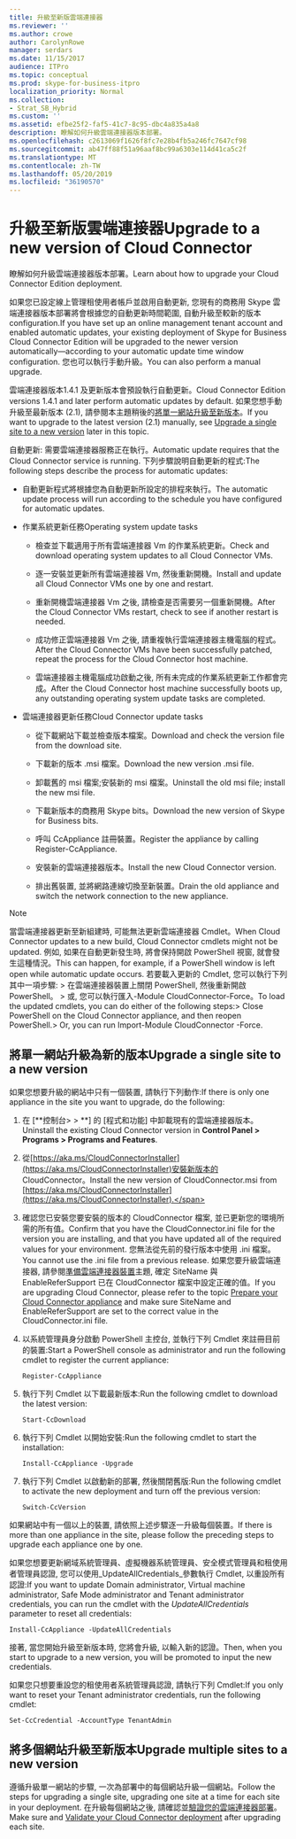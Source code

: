 ```yaml
---
title: 升級至新版雲端連接器
ms.reviewer: ''
ms.author: crowe
author: CarolynRowe
manager: serdars
ms.date: 11/15/2017
audience: ITPro
ms.topic: conceptual
ms.prod: skype-for-business-itpro
localization_priority: Normal
ms.collection:
- Strat_SB_Hybrid
ms.custom: ''
ms.assetid: efbe25f2-faf5-41c7-8c95-dbc4a835a4a8
description: 瞭解如何升級雲端連接器版本部署。
ms.openlocfilehash: c2613069f1626f8fc7e28b4fb5a246fc7647cf98
ms.sourcegitcommit: ab47ff88f51a96aaf8bc99a6303e114d41ca5c2f
ms.translationtype: MT
ms.contentlocale: zh-TW
ms.lasthandoff: 05/20/2019
ms.locfileid: "36190570"
---
```

# <a name="upgrade-to-a-new-version-of-cloud-connector"></a><span data-ttu-id="6e5cd-103">升級至新版雲端連接器</span><span class="sxs-lookup"><span data-stu-id="6e5cd-103">Upgrade to a new version of Cloud Connector</span></span>
 
<span data-ttu-id="6e5cd-104">瞭解如何升級雲端連接器版本部署。</span><span class="sxs-lookup"><span data-stu-id="6e5cd-104">Learn about how to upgrade your Cloud Connector Edition deployment.</span></span>
  
<span data-ttu-id="6e5cd-105">如果您已設定線上管理租使用者帳戶並啟用自動更新, 您現有的商務用 Skype 雲端連接器版本部署將會根據您的自動更新時間範圍, 自動升級至較新的版本configuration.</span><span class="sxs-lookup"><span data-stu-id="6e5cd-105">If you have set up an online management tenant account and enabled automatic updates, your existing deployment of Skype for Business Cloud Connector Edition will be upgraded to the newer version automatically—according to your automatic update time window configuration.</span></span> <span data-ttu-id="6e5cd-106">您也可以執行手動升級。</span><span class="sxs-lookup"><span data-stu-id="6e5cd-106">You can also perform a manual upgrade.</span></span> 
  
<span data-ttu-id="6e5cd-107">雲端連接器版本1.4.1 及更新版本會預設執行自動更新。</span><span class="sxs-lookup"><span data-stu-id="6e5cd-107">Cloud Connector Edition versions 1.4.1 and later perform automatic updates by default.</span></span> <span data-ttu-id="6e5cd-108">如果您想手動升級至最新版本 (2.1), 請參閱本主題稍後的[將單一網站升級至新版本](upgrade-to-a-new-version-of-cloud-connector.md#BKMK_Upgrade)。</span><span class="sxs-lookup"><span data-stu-id="6e5cd-108">If you want to upgrade to the latest version (2.1) manually, see [Upgrade a single site to a new version](upgrade-to-a-new-version-of-cloud-connector.md#BKMK_Upgrade) later in this topic.</span></span>
  
<span data-ttu-id="6e5cd-109">自動更新: 需要雲端連接器服務正在執行。</span><span class="sxs-lookup"><span data-stu-id="6e5cd-109">Automatic update requires that the Cloud Connector service is running.</span></span> <span data-ttu-id="6e5cd-110">下列步驟說明自動更新的程式:</span><span class="sxs-lookup"><span data-stu-id="6e5cd-110">The following steps describe the process for automatic updates:</span></span>
  
- <span data-ttu-id="6e5cd-111">自動更新程式將根據您為自動更新所設定的排程來執行。</span><span class="sxs-lookup"><span data-stu-id="6e5cd-111">The automatic update process will run according to the schedule you have configured for automatic updates.</span></span>
    
- <span data-ttu-id="6e5cd-112">作業系統更新任務</span><span class="sxs-lookup"><span data-stu-id="6e5cd-112">Operating system update tasks</span></span>
    
  - <span data-ttu-id="6e5cd-113">檢查並下載適用于所有雲端連接器 Vm 的作業系統更新。</span><span class="sxs-lookup"><span data-stu-id="6e5cd-113">Check and download operating system updates to all Cloud Connector VMs.</span></span> 
    
  - <span data-ttu-id="6e5cd-114">逐一安裝並更新所有雲端連接器 Vm, 然後重新開機。</span><span class="sxs-lookup"><span data-stu-id="6e5cd-114">Install and update all Cloud Connector VMs one by one and restart.</span></span>
    
  - <span data-ttu-id="6e5cd-115">重新開機雲端連接器 Vm 之後, 請檢查是否需要另一個重新開機。</span><span class="sxs-lookup"><span data-stu-id="6e5cd-115">After the Cloud Connector VMs restart, check to see if another restart is needed.</span></span>
    
  - <span data-ttu-id="6e5cd-116">成功修正雲端連接器 Vm 之後, 請重複執行雲端連接器主機電腦的程式。</span><span class="sxs-lookup"><span data-stu-id="6e5cd-116">After the Cloud Connector VMs have been successfully patched, repeat the process for the Cloud Connector host machine.</span></span>
    
  - <span data-ttu-id="6e5cd-117">雲端連接器主機電腦成功啟動之後, 所有未完成的作業系統更新工作都會完成。</span><span class="sxs-lookup"><span data-stu-id="6e5cd-117">After the Cloud Connector host machine successfully boots up, any outstanding operating system update tasks are completed.</span></span>
    
- <span data-ttu-id="6e5cd-118">雲端連接器更新任務</span><span class="sxs-lookup"><span data-stu-id="6e5cd-118">Cloud Connector update tasks</span></span>
    
  - <span data-ttu-id="6e5cd-119">從下載網站下載並檢查版本檔案。</span><span class="sxs-lookup"><span data-stu-id="6e5cd-119">Download and check the version file from the download site.</span></span>
    
  - <span data-ttu-id="6e5cd-120">下載新的版本 .msi 檔案。</span><span class="sxs-lookup"><span data-stu-id="6e5cd-120">Download the new version .msi file.</span></span> 
    
  - <span data-ttu-id="6e5cd-121">卸載舊的 msi 檔案;安裝新的 msi 檔案。</span><span class="sxs-lookup"><span data-stu-id="6e5cd-121">Uninstall the old msi file; install the new msi file.</span></span>
    
  - <span data-ttu-id="6e5cd-122">下載新版本的商務用 Skype bits。</span><span class="sxs-lookup"><span data-stu-id="6e5cd-122">Download the new version of Skype for Business bits.</span></span>
    
  - <span data-ttu-id="6e5cd-123">呼叫 CcAppliance 註冊裝置。</span><span class="sxs-lookup"><span data-stu-id="6e5cd-123">Register the appliance by calling Register-CcAppliance.</span></span>
    
  - <span data-ttu-id="6e5cd-124">安裝新的雲端連接器版本。</span><span class="sxs-lookup"><span data-stu-id="6e5cd-124">Install the new Cloud Connector version.</span></span>
    
  - <span data-ttu-id="6e5cd-125">排出舊裝置, 並將網路連線切換至新裝置。</span><span class="sxs-lookup"><span data-stu-id="6e5cd-125">Drain the old appliance and switch the network connection to the new appliance.</span></span>
    
> [!NOTE]
>  <span data-ttu-id="6e5cd-126">當雲端連接器更新至新組建時, 可能無法更新雲端連接器 Cmdlet。</span><span class="sxs-lookup"><span data-stu-id="6e5cd-126">When Cloud Connector updates to a new build, Cloud Connector cmdlets might not be updated.</span></span> <span data-ttu-id="6e5cd-127">例如, 如果在自動更新發生時, 將會保持開啟 PowerShell 視窗, 就會發生這種情況。</span><span class="sxs-lookup"><span data-stu-id="6e5cd-127">This can happen, for example, if a PowerShell window is left open while automatic update occurs.</span></span> <span data-ttu-id="6e5cd-128">若要載入更新的 Cmdlet, 您可以執行下列其中一項步驟: > 在雲端連接器裝置上關閉 PowerShell, 然後重新開啟 PowerShell。 > 或, 您可以執行匯入-Module CloudConnector-Force。</span><span class="sxs-lookup"><span data-stu-id="6e5cd-128">To load the updated cmdlets, you can do either of the following steps:>  Close PowerShell on the Cloud Connector appliance, and then reopen PowerShell.>  Or, you can run Import-Module CloudConnector -Force.</span></span>
  
## <a name="upgrade-a-single-site-to-a-new-version"></a><span data-ttu-id="6e5cd-129">將單一網站升級為新的版本</span><span class="sxs-lookup"><span data-stu-id="6e5cd-129">Upgrade a single site to a new version</span></span>
<span data-ttu-id="6e5cd-130"><a name="BKMK_Upgrade"> </a></span><span class="sxs-lookup"><span data-stu-id="6e5cd-130"></span></span>

<span data-ttu-id="6e5cd-131">如果您想要升級的網站中只有一個裝置, 請執行下列動作:</span><span class="sxs-lookup"><span data-stu-id="6e5cd-131">If there is only one appliance in the site you want to upgrade, do the following:</span></span>
  
1. <span data-ttu-id="6e5cd-132">在 [\*\*控制台\> \> \*\*] 的 [程式和功能] 中卸載現有的雲端連接器版本。</span><span class="sxs-lookup"><span data-stu-id="6e5cd-132">Uninstall the existing Cloud Connector version in **Control Panel \> Programs \> Programs and Features**.</span></span>
    
2. <span data-ttu-id="6e5cd-133">從[https://aka.ms/CloudConnectorInstaller](https://aka.ms/CloudConnectorInstaller)安裝新版本的 CloudConnector。</span><span class="sxs-lookup"><span data-stu-id="6e5cd-133">Install the new version of CloudConnector.msi from [https://aka.ms/CloudConnectorInstaller](https://aka.ms/CloudConnectorInstaller).</span></span>
    
3. <span data-ttu-id="6e5cd-134">確認您已安裝您要安裝的版本的 CloudConnector 檔案, 並已更新您的環境所需的所有值。</span><span class="sxs-lookup"><span data-stu-id="6e5cd-134">Confirm that you have the CloudConnector.ini file for the version you are installing, and that you have updated all of the required values for your environment.</span></span> <span data-ttu-id="6e5cd-135">您無法從先前的發行版本中使用 .ini 檔案。</span><span class="sxs-lookup"><span data-stu-id="6e5cd-135">You cannot use the .ini file from a previous release.</span></span> <span data-ttu-id="6e5cd-136">如果您要升級雲端連接器, 請參閱[準備雲端連接器裝置](prepare-your-cloud-connector-appliance.md)主題, 確定 SiteName 與 EnableReferSupport 已在 CloudConnector 檔案中設定正確的值。</span><span class="sxs-lookup"><span data-stu-id="6e5cd-136">If you are upgrading Cloud Connector, please refer to the topic [Prepare your Cloud Connector appliance](prepare-your-cloud-connector-appliance.md) and make sure SiteName and EnableReferSupport are set to the correct value in the CloudConnector.ini file.</span></span>
    
4. <span data-ttu-id="6e5cd-137">以系統管理員身分啟動 PowerShell 主控台, 並執行下列 Cmdlet 來註冊目前的裝置:</span><span class="sxs-lookup"><span data-stu-id="6e5cd-137">Start a PowerShell console as administrator and run the following cmdlet to register the current appliance:</span></span>
    
   ```
   Register-CcAppliance
   ```

5. <span data-ttu-id="6e5cd-138">執行下列 Cmdlet 以下載最新版本:</span><span class="sxs-lookup"><span data-stu-id="6e5cd-138">Run the following cmdlet to download the latest version:</span></span>
    
   ```
   Start-CcDownload
   ```

6. <span data-ttu-id="6e5cd-139">執行下列 Cmdlet 以開始安裝:</span><span class="sxs-lookup"><span data-stu-id="6e5cd-139">Run the following cmdlet to start the installation:</span></span> 
    
   ```
   Install-CcAppliance -Upgrade
   ```

7. <span data-ttu-id="6e5cd-140">執行下列 Cmdlet 以啟動新的部署, 然後關閉舊版:</span><span class="sxs-lookup"><span data-stu-id="6e5cd-140">Run the following cmdlet to activate the new deployment and turn off the previous version:</span></span>
    
   ```
   Switch-CcVersion
   ```

<span data-ttu-id="6e5cd-141">如果網站中有一個以上的裝置, 請依照上述步驟逐一升級每個裝置。</span><span class="sxs-lookup"><span data-stu-id="6e5cd-141">If there is more than one appliance in the site, please follow the preceding steps to upgrade each appliance one by one.</span></span>
  
<span data-ttu-id="6e5cd-142">如果您想要更新網域系統管理員、虛擬機器系統管理員、安全模式管理員和租使用者管理員認證, 您可以使用_UpdateAllCredentials_參數執行 Cmdlet, 以重設所有認證:</span><span class="sxs-lookup"><span data-stu-id="6e5cd-142">If you want to update Domain administrator, Virtual machine administrator, Safe Mode administrator and Tenant administrator credentials, you can run the cmdlet with the  _UpdateAllCredentials_ parameter to reset all credentials:</span></span>
  
```
Install-CcAppliance -UpdateAllCredentials
```

<span data-ttu-id="6e5cd-143">接著, 當您開始升級至新版本時, 您將會升級, 以輸入新的認證。</span><span class="sxs-lookup"><span data-stu-id="6e5cd-143">Then, when you start to upgrade to a new version, you will be promoted to input the new credentials.</span></span> 
  
<span data-ttu-id="6e5cd-144">如果您只想要重設您的租使用者系統管理員認證, 請執行下列 Cmdlet:</span><span class="sxs-lookup"><span data-stu-id="6e5cd-144">If you only want to reset your Tenant administrator credentials, run the following cmdlet:</span></span>
  
```
Set-CcCredential -AccountType TenantAdmin
```

## <a name="upgrade-multiple-sites-to-a-new-version"></a><span data-ttu-id="6e5cd-145">將多個網站升級至新版本</span><span class="sxs-lookup"><span data-stu-id="6e5cd-145">Upgrade multiple sites to a new version</span></span>
<span data-ttu-id="6e5cd-146"><a name="BKMK_Upgrade"> </a></span><span class="sxs-lookup"><span data-stu-id="6e5cd-146"></span></span>

<span data-ttu-id="6e5cd-147">遵循升級單一網站的步驟, 一次為部署中的每個網站升級一個網站。</span><span class="sxs-lookup"><span data-stu-id="6e5cd-147">Follow the steps for upgrading a single site, upgrading one site at a time for each site in your deployment.</span></span> <span data-ttu-id="6e5cd-148">在升級每個網站之後, 請確認並[驗證您的雲端連接器部署](validate-your-cloud-connector-deployment.md)。</span><span class="sxs-lookup"><span data-stu-id="6e5cd-148">Make sure and [Validate your Cloud Connector deployment](validate-your-cloud-connector-deployment.md) after upgrading each site.</span></span>
  


